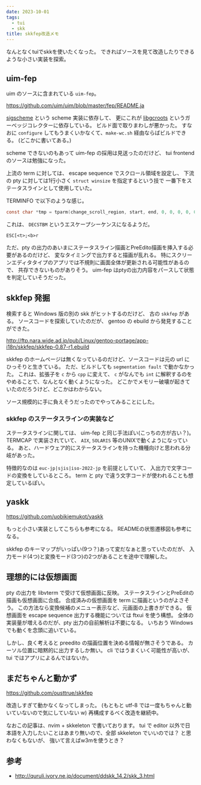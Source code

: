 ```yaml
---
date: 2023-10-01
tags:
  - tui
  - skk
title: skkfep改造メモ
---
```


なんとなくtuiでskkを使いたくなった。
できればソースを見て改造したりできるような小さい実装を探索。

## uim-fep

uim のソースに含まれている `uim-fep`。

<https://github.com/uim/uim/blob/master/fep/README.ja>

[sigscheme](https://github.com/uim/sigscheme) という scheme 実装に依存して、
更にこれが [libgcroots](https://github.com/uim/libgcroots) というガーベッジコレクターに依存している。
ビルド面で取りまわしが悪かった。
すなおに `configure` してもうまくいかなくて、`make-wc.sh` 経由ならばビルドできる。
(どこかに書いてある。)

scheme できないのもあって uim-fep の採用は見送ったのだけど、
tui frontend のソースは勉強になった。

上流の term に対しては、 escape sequence でスクロール領域を設定し、
下流の pty に対しては1行小さく `struct winsize` を指定するという技で
一番下をステータスラインとして使用していた。


TERMINFO で以下のような感じ。
```c
const char *tmp = tparm(change_scroll_region, start, end, 0, 0, 0, 0, 0, 0, 0);
```

これは、 `DECSTBM` というエスケープシーケンスになるようだ。
```
ESC[<t>;<b>r
```

ただ、pty の出力のあいまにステータスライン描画とPreEdito描画を挿入する必要があるのだけど、
変なタイミングで出力すると描画が乱れる。
特にスクリーンエディタタイプのアプリでは不規則に画面全体が更新される可能性があるので、
共存できないものがありそう。
uim-fep はptyの出力内容をパースして状態を判定していそうだった。

## skkfep 発掘

検索すると Windows 版の別の skk がヒットするのだけど、 古の `skkfep` がある。
ソースコードを探索していたのだが、 gentoo の ebuild から発見することができた。

<http://ftp.nara.wide.ad.jp/pub/Linux/gentoo-portage/app-i18n/skkfep/skkfep-0.87-r1.ebuild>

skkfep のホームページは無くなっているのだけど、ソースコードは元の url にひっそりと生きている。
ただ、ビルドしても `segmentation fault` で動かなかった。
これは、拡張子を `c` から `cpp` に変えて、 `c` がなんでも `int` に解釈するのを
やめることで、なんとなく動くようになった。
どこかでメモリー破壊が起きていたのだろうけど、どこかはわからない。

ソース規模的に手に負えそうだったのでやってみることにした。

### skkfep のステータスラインの実装など

ステータスラインに関しては、 uim-fep と同じ手法ぽい(こっちの方が古い？)。
TERMCAP で実装されていて、 `AIX`, `SOLARIS` 等のUNIXで動くようになっている。
あと、ハードウェア的にステータスラインを持った機種向けと思われる分岐があった。

特徴的なのは `euc-jp|sjis|iso-2022-jp` を前提としていて、
入出力で文字コードの変換をしているところ。
term と pty で違う文字コードが使われることも想定しているぽい。

## yaskk

https://github.com/uobikiemukot/yaskk

もっと小さい実装としてこちらも参考になる。
READMEの状態遷移図も参考になる。

skkfep のキーマップがいっぱい(9つ？)あって変だなぁと思っていたのだが、
入力モード(4つ)と変換モード(3つ)の2つがあることを途中で理解した。

## 理想的には仮想画面

pty の出力を libvterm で受けて仮想画面に反映。
ステータスラインとPreEditの描画も仮想画面に合成。
合成済みの仮想画面を term に描画というのがよさそう。
この方法なら変換候補のメニュー表示など、元画面の上書きができる。
仮想画面を escape sequence 出力する機能については ftxui を使う構想。
全体の実装量が増えるのだが、pty 出力の自前解析は不要になる。
いちおう Windows でも動くを念頭に追いている。

しかし、良く考えると preedito の描画位置を決める情報が無さそうである。
カーソル位置に暗黙的に出力するしか無い。
cli ではうまくいく可能性が高いが、tui ではアプリによるんではないか。

## まだちゃんと動かず

https://github.com/ousttrue/skkfep

改造しすぎて動かなくなってしまった。
(もともと utf-8 では一度もちゃんと動いていないので気にしていない w)
再構成するべく改造を継続中。

なおこの記事は、nvim + skkeleton で書いております。
tui で editor 以外で日本語を入力したいことはあまり無いので、全部 skkeleton でいいのでは？
と思わなくもないが、 強いて言えばw3mを使うとき？

## 参考

- http://quruli.ivory.ne.jp/document/ddskk_14.2/skk_3.html

